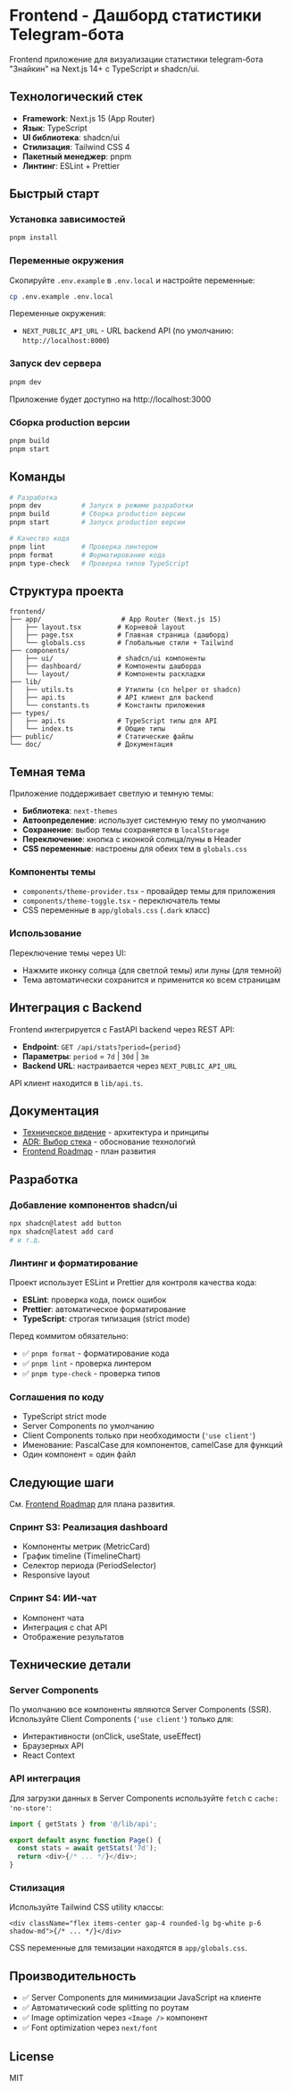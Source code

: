 # Frontend - Дашборд статистики Telegram-бота

Frontend приложение для визуализации статистики telegram-бота "Знайкин" на Next.js 14+ с TypeScript и shadcn/ui.

## Технологический стек

- **Framework**: Next.js 15 (App Router)
- **Язык**: TypeScript
- **UI библиотека**: shadcn/ui
- **Стилизация**: Tailwind CSS 4
- **Пакетный менеджер**: pnpm
- **Линтинг**: ESLint + Prettier

## Быстрый старт

### Установка зависимостей

```bash
pnpm install
```

### Переменные окружения

Скопируйте `.env.example` в `.env.local` и настройте переменные:

```bash
cp .env.example .env.local
```

Переменные окружения:

- `NEXT_PUBLIC_API_URL` - URL backend API (по умолчанию: `http://localhost:8000`)

### Запуск dev сервера

```bash
pnpm dev
```

Приложение будет доступно на http://localhost:3000

### Сборка production версии

```bash
pnpm build
pnpm start
```

## Команды

```bash
# Разработка
pnpm dev          # Запуск в режиме разработки
pnpm build        # Сборка production версии
pnpm start        # Запуск production версии

# Качество кода
pnpm lint         # Проверка линтером
pnpm format       # Форматирование кода
pnpm type-check   # Проверка типов TypeScript
```

## Структура проекта

```
frontend/
├── app/                    # App Router (Next.js 15)
│   ├── layout.tsx         # Корневой layout
│   ├── page.tsx           # Главная страница (дашборд)
│   └── globals.css        # Глобальные стили + Tailwind
├── components/
│   ├── ui/                # shadcn/ui компоненты
│   ├── dashboard/         # Компоненты дашборда
│   └── layout/            # Компоненты раскладки
├── lib/
│   ├── utils.ts           # Утилиты (cn helper от shadcn)
│   ├── api.ts             # API клиент для backend
│   └── constants.ts       # Константы приложения
├── types/
│   ├── api.ts             # TypeScript типы для API
│   └── index.ts           # Общие типы
├── public/                # Статические файлы
└── doc/                   # Документация
```

## Темная тема

Приложение поддерживает светлую и темную темы:

- **Библиотека**: `next-themes`
- **Автоопределение**: использует системную тему по умолчанию
- **Сохранение**: выбор темы сохраняется в `localStorage`
- **Переключение**: кнопка с иконкой солнца/луны в Header
- **CSS переменные**: настроены для обеих тем в `globals.css`

### Компоненты темы

- `components/theme-provider.tsx` - провайдер темы для приложения
- `components/theme-toggle.tsx` - переключатель темы
- CSS переменные в `app/globals.css` (`.dark` класс)

### Использование

Переключение темы через UI:
- Нажмите иконку солнца (для светлой темы) или луны (для темной)
- Тема автоматически сохранится и применится ко всем страницам

## Интеграция с Backend

Frontend интегрируется с FastAPI backend через REST API:

- **Endpoint**: `GET /api/stats?period={period}`
- **Параметры**: `period` = `7d` | `30d` | `3m`
- **Backend URL**: настраивается через `NEXT_PUBLIC_API_URL`

API клиент находится в `lib/api.ts`.

## Документация

- [Техническое видение](./doc/front-vision.md) - архитектура и принципы
- [ADR: Выбор стека](./doc/adr-stack-choice.md) - обоснование технологий
- [Frontend Roadmap](./doc/frontend-roadmap.md) - план развития

## Разработка

### Добавление компонентов shadcn/ui

```bash
npx shadcn@latest add button
npx shadcn@latest add card
# и т.д.
```

### Линтинг и форматирование

Проект использует ESLint и Prettier для контроля качества кода:

- **ESLint**: проверка кода, поиск ошибок
- **Prettier**: автоматическое форматирование
- **TypeScript**: строгая типизация (strict mode)

Перед коммитом обязательно:

- ✅ `pnpm format` - форматирование кода
- ✅ `pnpm lint` - проверка линтером
- ✅ `pnpm type-check` - проверка типов

### Соглашения по коду

- TypeScript strict mode
- Server Components по умолчанию
- Client Components только при необходимости (`'use client'`)
- Именование: PascalCase для компонентов, camelCase для функций
- Один компонент = один файл

## Следующие шаги

См. [Frontend Roadmap](./doc/frontend-roadmap.md) для плана развития.

### Спринт S3: Реализация dashboard

- Компоненты метрик (MetricCard)
- График timeline (TimelineChart)
- Селектор периода (PeriodSelector)
- Responsive layout

### Спринт S4: ИИ-чат

- Компонент чата
- Интеграция с chat API
- Отображение результатов

## Технические детали

### Server Components

По умолчанию все компоненты являются Server Components (SSR). Используйте Client Components (`'use client'`) только для:

- Интерактивности (onClick, useState, useEffect)
- Браузерных API
- React Context

### API интеграция

Для загрузки данных в Server Components используйте `fetch` с `cache: 'no-store'`:

```typescript
import { getStats } from '@/lib/api';

export default async function Page() {
  const stats = await getStats('7d');
  return <div>{/* ... */}</div>;
}
```

### Стилизация

Используйте Tailwind CSS utility классы:

```tsx
<div className="flex items-center gap-4 rounded-lg bg-white p-6 shadow-md">{/* ... */}</div>
```

CSS переменные для темизации находятся в `app/globals.css`.

## Производительность

- ✅ Server Components для минимизации JavaScript на клиенте
- ✅ Автоматический code splitting по роутам
- ✅ Image optimization через `<Image />` компонент
- ✅ Font optimization через `next/font`

## License

MIT
